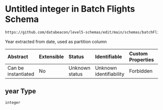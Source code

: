 # Untitled integer in Batch Flights Schema

```txt
https://github.com/databeacon/level5-schemas/edit/main/schemas/batchFlights.schema.json#/properties/year
```

Year extracted from date, used as partition column

| Abstract            | Extensible | Status         | Identifiable            | Custom Properties | Additional Properties | Access Restrictions | Defined In                                                                              |
| :------------------ | :--------- | :------------- | :---------------------- | :---------------- | :-------------------- | :------------------ | :-------------------------------------------------------------------------------------- |
| Can be instantiated | No         | Unknown status | Unknown identifiability | Forbidden         | Allowed               | none                | [batchFlights.schema.json\*](../../out/batchFlights.schema.json "open original schema") |

## year Type

`integer`
